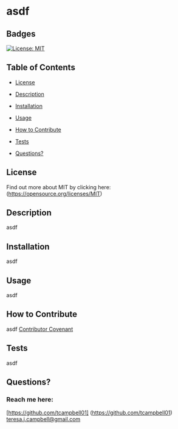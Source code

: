 # asdf


  ## Badges

  [![License: MIT](https://img.shields.io/badge/License-MIT-yellow.svg)](https://opensource.org/licenses/MIT)

  ## Table of Contents

  * [License](#license)

  * [Description](#description)

  * [Installation](#installation)

  * [Usage](#usage)

  * [How to Contribute](#how-to-contribute)

  * [Tests](#tests)

  * [Questions?](#questions)

  ## License
  Find out more about MIT by clicking here:
  (https://opensource.org/licenses/MIT)

  ## Description

  asdf

  ## Installation

  asdf

  ## Usage

  asdf

  ## How to Contribute
  
  asdf 
  [Contributor Covenant](https://www.contributor-covenant.org/)

  ## Tests
  asdf

  ## Questions?

  ### Reach me here: 
  [https://github.com/tcampbell01] (https://github.com/tcampbell01)  
  teresa.j.campbell@gmail.com